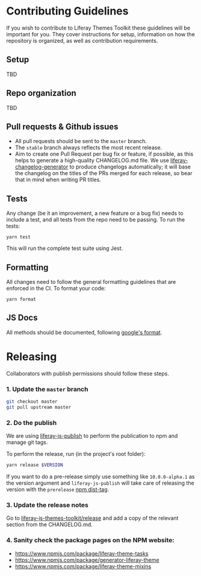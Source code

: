 # Contributing Guidelines

If you wish to contribute to Liferay Themes Toolkit these guidelines will be important for you. They cover instructions for setup, information on how the repository is organized, as well as contribution requirements.

## Setup

TBD

## Repo organization

TBD

## Pull requests & Github issues

-   All pull requests should be sent to the `master` branch.
-   The `stable` branch always reflects the most recent release.
-   Aim to create one Pull Request per bug fix or feature, if possible, as this helps to generate a high-quality CHANGELOG.md file. We use [liferay-changelog-generator](https://github.com/liferay/liferay-npm-tools/tree/master/packages/liferay-changelog-generator) to produce changelogs automatically; it will base the changelog on the titles of the PRs merged for each release, so bear that in mind when writing PR titles.

## Tests

Any change (be it an improvement, a new feature or a bug fix) needs to include a test, and all tests from the repo need to be passing. To run the tests:

```
yarn test
```

This will run the complete test suite using Jest.

## Formatting

All changes need to follow the general formatting guidelines that are enforced in the CI. To format your code:

```
yarn format
```

## JS Docs

All methods should be documented, following [google's format](https://github.com/google/closure-compiler/wiki/Annotating-JavaScript-for-the-Closure-Compiler).

# Releasing

Collaborators with publish permissions should follow these steps.

### 1. Update the `master` branch

```sh
git checkout master
git pull upstream master
```

### 2. Do the publish

We are using [liferay-js-publish](https://github.com/liferay/liferay-npm-tools/tree/master/packages/liferay-js-publish) to perform the publication to npm and manage git tags.

To perform the release, run (in the project's root folder):

```sh
yarn release $VERSION
```

If you want to do a pre-release simply use something like `10.0.0-alpha.1` as the version argument and `liferay-js-publish` will take care of releasing the version with the `prerelease` [npm dist-tag](https://docs.npmjs.com/cli/dist-tag).

### 3. Update the release notes

Go to [liferay-js-themes-toolkit/release](https://github.com/liferay/liferay-js-themes-toolkit/releases) and add a copy of the relevant section from the CHANGELOG.md.

### 4. Sanity check the package pages on the NPM website:

-   https://www.npmjs.com/package/liferay-theme-tasks
-   https://www.npmjs.com/package/generator-liferay-theme
-   https://www.npmjs.com/package/liferay-theme-mixins
